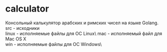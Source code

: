 # calculator
Консольный калькулятор арабских и римских чисел на языке Golang.\
src - исходники\
linux - исполняемые файлы для ОС Linux\ 
mac - исполняемый файл для Mac OS X\
win - исполняемые файлы для ОС Windows\

